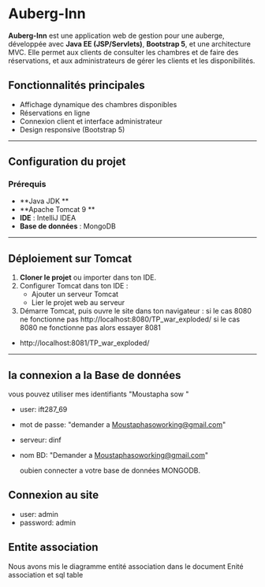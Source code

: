 # Auberg-Inn 

**Auberg-Inn** est une application web de gestion pour une auberge, développée avec **Java EE (JSP/Servlets)**, **Bootstrap 5**, et une architecture MVC. Elle permet aux clients de consulter les chambres et de faire des réservations, et aux administrateurs de gérer les clients et les disponibilités.

##  Fonctionnalités principales

- Affichage dynamique des chambres disponibles
- Réservations en ligne
- Connexion client et interface administrateur
- Design responsive (Bootstrap 5) 

---

##  Configuration du projet

### Prérequis

- **Java JDK **
- **Apache Tomcat 9 **
- **IDE** : IntelliJ IDEA
- **Base de données** : MongoDB 


---

##  Déploiement sur Tomcat

1. **Cloner le projet** ou importer dans ton IDE.
2. Configurer Tomcat dans ton IDE :
    - Ajouter un serveur Tomcat
    - Lier le projet web au serveur
3. Démarre Tomcat, puis ouvre le site dans ton navigateur :
  si le cas 8080 ne fonctionne pas 
   http://localhost:8080/TP_war_exploded/
   si le cas 8080 ne fonctionne pas alors essayer 8081 
- http://localhost:8081/TP_war_exploded/

---
 ## ******la connexion a la Base de données****** 
vous pouvez utiliser mes identifiants "Moustapha sow "
 - user: ift287_69
- mot de passe: "demander a Moustaphasoworking@gmail.com"
- serveur: dinf
- nom BD: "Demander a Moustaphasoworking@gmail.com"

  oubien connecter a votre base de données MONGODB.

## ********Connexion au site******** 
- user: admin
- password: admin


## **Entite association**
Nous avons mis le diagramme entité association dans le document Enité association et sql table 
